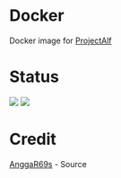 # Docker
Docker image for [ProjectAlf](https://github.com/alfianandaa/ProjectAlf)

# Status
<a href="https://github.com/alfianandaa/Docker/actions?query=Docker+build"> <img src="https://img.shields.io/github/workflow/status/alfianandaa/Docker/Docker%20Build/master?color=brightgreen&label=Docker%20build&logo=github%20actions&logoColor=brightgreen&style=for-the-badge" /></a>
<a href="https://hub.docker.com/r/alfianandaa/alf/tags"> <img src="https://img.shields.io/docker/v/alfianandaa/alf/groovy?label=docker%20version&logo=docker&style=for-the-badge" /></a>

# Credit
[AnggaR69s](https://github.com/AnggaR96s) - Source


